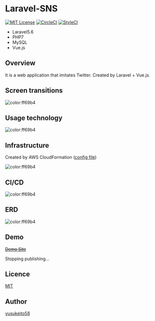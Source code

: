 # Laravel-SNS
[![MIT License](http://img.shields.io/badge/license-MIT-blue.svg?style=flat)](LICENSE)
[![CircleCI](https://circleci.com/gh/yusukeito58/laravel-sns/tree/master.svg?style=svg)](https://circleci.com/gh/yusukeito58/laravel-sns/tree/master)
[![StyleCI](https://github.styleci.io/repos/168153638/shield?branch=master)](https://github.styleci.io/repos/168153638)

* Laravel5.6
* PHP7
* MySQL
* Vue.js

## Overview

It is a web application that imitates Twitter. Created by Laravel + Vue.js.

## Screen transitions

![color:ff69b4](https://github.com/yusukeito58/laravel-sns/blob/master/doc/diagrams/screen_transitions.svg)

## Usage technology

![color:ff69b4](https://github.com/yusukeito58/laravel-sns/blob/master/doc/diagrams/technology.svg)

## Infrastructure

Created by AWS CloudFormation ([config file](https://github.com/yusukeito58/laravel-sns/blob/master/.aws/cfn.yml))

![color:ff69b4](https://github.com/yusukeito58/laravel-sns/blob/master/doc/diagrams/infrastructure.svg)

## CI/CD

![color:ff69b4](https://github.com/yusukeito58/laravel-sns/blob/master/doc/diagrams/cicd.svg)

## ERD

![color:ff69b4](https://github.com/yusukeito58/laravel-sns/blob/master/doc/diagrams/er.svg)

## Demo

~~[Demo Site](http://52.193.94.193)~~

Stopping publishing...
  
## Licence

[MIT](https://github.com/yusukeito58/laravel-sns/blob/master/LICENSE)

## Author

[yusukeito58](https://github.com/yusukeito58)
